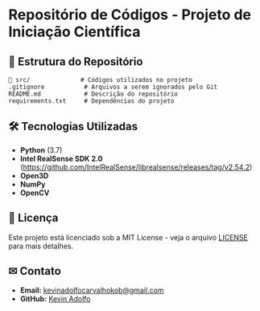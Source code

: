 # Repositório de Códigos - Projeto de Iniciação Científica

## 📁 Estrutura do Repositório
```
📂 src/              # Códigos utilizados no projeto
.gitignore           # Arquivos a serem ignorados pelo Git
README.md            # Descrição do repositório
requirements.txt     # Dependências do projeto
```

## 🛠 Tecnologias Utilizadas
- **Python** (3.7)
- **Intel RealSense SDK 2.0** (https://github.com/IntelRealSense/librealsense/releases/tag/v2.54.2)
- **Open3D**
- **NumPy**
- **OpenCV**


## 📜 Licença
Este projeto está licenciado sob a MIT License - veja o arquivo [LICENSE](LICENSE) para mais detalhes.

## ✉ Contato
- **Email:** kevinadolfocarvalhokob@gmail.com
- **GitHub:** [Kevin Adolfo](https://github.com/kevinadolf)

